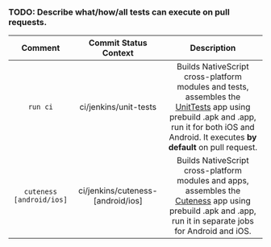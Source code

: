 ### TODO: Describe what/how/all tests can execute on pull requests.


|Comment                 |Commit Status Context|Description|
|:----------------------:|:-------------------:|:---------:|
|`run ci`                |ci/jenkins/unit-tests|Builds NativeScript cross-platform modules and tests, assembles the [UnitTests](https://github.com/NativeScript/NativeScript/tree/master/tests) app using prebuild .apk and .app, run it for both iOS and Android. It executes __by default__ on pull request.|
|`cuteness [android/ios]`|ci/jenkins/cuteness-[android/ios]|Builds NativeScript cross-platform modules and apps, assembles the [Cuteness](https://github.com/NativeScript/NativeScript/tree/master/apps/app/cuteness.io) app using prebuild .apk and .app, run it in separate jobs for Android and iOS.               |
